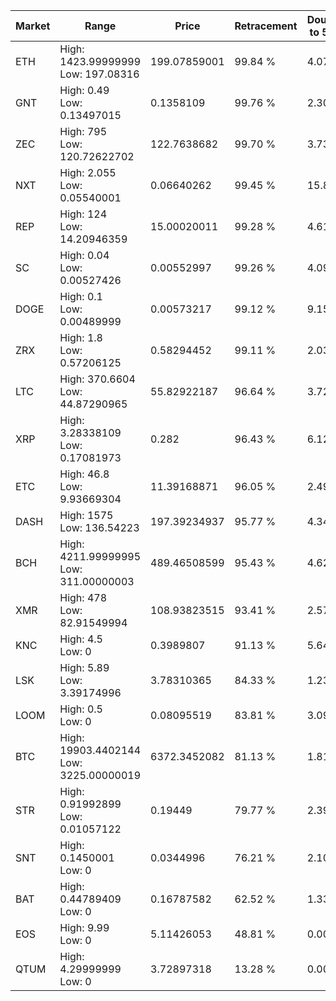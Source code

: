 | Market | Range | Price| Retracement | Doubles to 50% |
| --- | --- | --- | --- | --- |
| ETH | High: 1423.99999999<br />Low: 197.08316 | 199.07859001 | 99.84 % | 4.07 |
| GNT | High: 0.49<br />Low: 0.13497015 | 0.1358109 | 99.76 % | 2.30 |
| ZEC | High: 795<br />Low: 120.72622702 | 122.7638682 | 99.70 % | 3.73 |
| NXT | High: 2.055<br />Low: 0.05540001 | 0.06640262 | 99.45 % | 15.89 |
| REP | High: 124<br />Low: 14.20946359 | 15.00020011 | 99.28 % | 4.61 |
| SC | High: 0.04<br />Low: 0.00527426 | 0.00552997 | 99.26 % | 4.09 |
| DOGE | High: 0.1<br />Low: 0.00489999 | 0.00573217 | 99.12 % | 9.15 |
| ZRX | High: 1.8<br />Low: 0.57206125 | 0.58294452 | 99.11 % | 2.03 |
| LTC | High: 370.6604<br />Low: 44.87290965 | 55.82922187 | 96.64 % | 3.72 |
| XRP | High: 3.28338109<br />Low: 0.17081973 | 0.282 | 96.43 % | 6.12 |
| ETC | High: 46.8<br />Low: 9.93669304 | 11.39168871 | 96.05 % | 2.49 |
| DASH | High: 1575<br />Low: 136.54223 | 197.39234937 | 95.77 % | 4.34 |
| BCH | High: 4211.99999995<br />Low: 311.00000003 | 489.46508599 | 95.43 % | 4.62 |
| XMR | High: 478<br />Low: 82.91549994 | 108.93823515 | 93.41 % | 2.57 |
| KNC | High: 4.5<br />Low: 0 | 0.3989807 | 91.13 % | 5.64 |
| LSK | High: 5.89<br />Low: 3.39174996 | 3.78310365 | 84.33 % | 1.23 |
| LOOM | High: 0.5<br />Low: 0 | 0.08095519 | 83.81 % | 3.09 |
| BTC | High: 19903.4402144<br />Low: 3225.00000019 | 6372.3452082 | 81.13 % | 1.81 |
| STR | High: 0.91992899<br />Low: 0.01057122 | 0.19449 | 79.77 % | 2.39 |
| SNT | High: 0.1450001<br />Low: 0 | 0.0344996 | 76.21 % | 2.10 |
| BAT | High: 0.44789409<br />Low: 0 | 0.16787582 | 62.52 % | 1.33 |
| EOS | High: 9.99<br />Low: 0 | 5.11426053 | 48.81 % | 0.00 |
| QTUM | High: 4.29999999<br />Low: 0 | 3.72897318 | 13.28 % | 0.00 |
